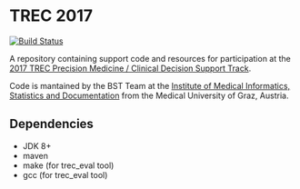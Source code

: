 # TREC 2017

[![Build Status](https://travis-ci.org/bst-mug/trec2017.svg?branch=master)](https://travis-ci.org/bst-mug/trec2017)

A repository containing support code and resources for participation at the [2017 TREC Precision Medicine / Clinical Decision Support Track](http://trec-cds.appspot.com/2017.html).

Code is mantained by the BST Team at the [Institute of Medical Informatics, Statistics and Documentation](http://www.medunigraz.at/imi/) from the Medical University of Graz, Austria.

## Dependencies
- JDK 8+
- maven
- make (for trec_eval tool)
- gcc (for trec_eval tool)
